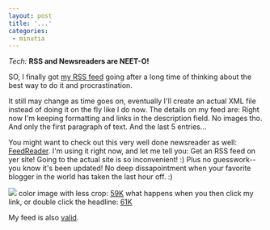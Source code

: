 ```yaml
---
layout: post
title: '...'
categories:
 - minutia
---
```


<i>Tech:</i> <b>RSS and Newsreaders are NEET-O!</b>

SO, I finally got <a href="http://www.danielsjourney.com/rss.php">my RSS feed</a> going after a long time of thinking about the best way to do it and procrastination. 

It still may change as time goes on, eventually I'll create an actual XML file instead of doing it on the fly like I do now. The details on my feed are: Right now I'm keeping formatting and links in the description field. No images tho. And only the first paragraph of text. And the last 5 entries...

You might want to check out this very well done newsreader as well: <a href="http://www.feedreader.com">FeedReader</a>. I'm using it right now, and let me tell you: Get an RSS feed on yer site! Going to the actual site is so inconvenient! :) Plus no guesswork--you know it's been updated! No deep dissapointment when your favorite blogger in the world has taken the last hour off. :)

<img src="images/FeedReader.jpg">
color image with less crop: <a href="images/FeedReader0.jpg">59K</a>
what happens when you then click my link, or double click the headline: <a href="images/FeedReader1.jpg">61K</a>

My feed is also <a href="http://feeds.archive.org/validator/check?url=http://www.danielsjourney.com/rss.php">valid</a>.

